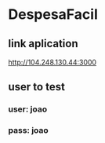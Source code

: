 # DespesaFacil
## link aplication
http://104.248.130.44:3000

## user to test

### user: joao
### pass: joao
